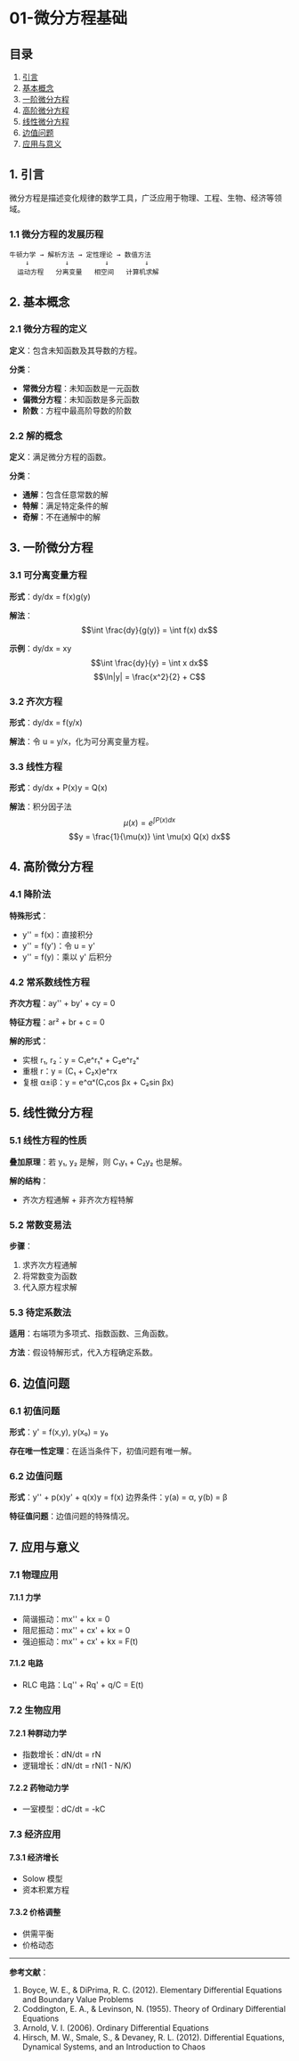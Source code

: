 # 01-微分方程基础

## 目录

1. [引言](#1-引言)
2. [基本概念](#2-基本概念)
3. [一阶微分方程](#3-一阶微分方程)
4. [高阶微分方程](#4-高阶微分方程)
5. [线性微分方程](#5-线性微分方程)
6. [边值问题](#6-边值问题)
7. [应用与意义](#7-应用与意义)

## 1. 引言

微分方程是描述变化规律的数学工具，广泛应用于物理、工程、生物、经济等领域。

### 1.1 微分方程的发展历程

```text
牛顿力学 → 解析方法 → 定性理论 → 数值方法
    ↓         ↓         ↓         ↓
  运动方程   分离变量   相空间   计算机求解
```

## 2. 基本概念

### 2.1 微分方程的定义

**定义**：包含未知函数及其导数的方程。

**分类**：
- **常微分方程**：未知函数是一元函数
- **偏微分方程**：未知函数是多元函数
- **阶数**：方程中最高阶导数的阶数

### 2.2 解的概念

**定义**：满足微分方程的函数。

**分类**：
- **通解**：包含任意常数的解
- **特解**：满足特定条件的解
- **奇解**：不在通解中的解

## 3. 一阶微分方程

### 3.1 可分离变量方程

**形式**：dy/dx = f(x)g(y)

**解法**：
$$\int \frac{dy}{g(y)} = \int f(x) dx$$

**示例**：dy/dx = xy
$$\int \frac{dy}{y} = \int x dx$$
$$\ln|y| = \frac{x^2}{2} + C$$

### 3.2 齐次方程

**形式**：dy/dx = f(y/x)

**解法**：令 u = y/x，化为可分离变量方程。

### 3.3 线性方程

**形式**：dy/dx + P(x)y = Q(x)

**解法**：积分因子法
$$\mu(x) = e^{\int P(x) dx}$$
$$y = \frac{1}{\mu(x)} \int \mu(x) Q(x) dx$$

## 4. 高阶微分方程

### 4.1 降阶法

**特殊形式**：
- y'' = f(x)：直接积分
- y'' = f(y')：令 u = y'
- y'' = f(y)：乘以 y' 后积分

### 4.2 常系数线性方程

**齐次方程**：ay'' + by' + cy = 0

**特征方程**：ar² + br + c = 0

**解的形式**：
- 实根 r₁, r₂：y = C₁e^r₁ˣ + C₂e^r₂ˣ
- 重根 r：y = (C₁ + C₂x)e^rx
- 复根 α±iβ：y = e^αˣ(C₁cos βx + C₂sin βx)

## 5. 线性微分方程

### 5.1 线性方程的性质

**叠加原理**：若 y₁, y₂ 是解，则 C₁y₁ + C₂y₂ 也是解。

**解的结构**：
- 齐次方程通解 + 非齐次方程特解

### 5.2 常数变易法

**步骤**：
1. 求齐次方程通解
2. 将常数变为函数
3. 代入原方程求解

### 5.3 待定系数法

**适用**：右端项为多项式、指数函数、三角函数。

**方法**：假设特解形式，代入方程确定系数。

## 6. 边值问题

### 6.1 初值问题

**形式**：y' = f(x,y), y(x₀) = y₀

**存在唯一性定理**：在适当条件下，初值问题有唯一解。

### 6.2 边值问题

**形式**：y'' + p(x)y' + q(x)y = f(x)
边界条件：y(a) = α, y(b) = β

**特征值问题**：边值问题的特殊情况。

## 7. 应用与意义

### 7.1 物理应用

#### 7.1.1 力学
- 简谐振动：mx'' + kx = 0
- 阻尼振动：mx'' + cx' + kx = 0
- 强迫振动：mx'' + cx' + kx = F(t)

#### 7.1.2 电路
- RLC 电路：Lq'' + Rq' + q/C = E(t)

### 7.2 生物应用

#### 7.2.1 种群动力学
- 指数增长：dN/dt = rN
- 逻辑增长：dN/dt = rN(1 - N/K)

#### 7.2.2 药物动力学
- 一室模型：dC/dt = -kC

### 7.3 经济应用

#### 7.3.1 经济增长
- Solow 模型
- 资本积累方程

#### 7.3.2 价格调整
- 供需平衡
- 价格动态

---

**参考文献**：
1. Boyce, W. E., & DiPrima, R. C. (2012). Elementary Differential Equations and Boundary Value Problems
2. Coddington, E. A., & Levinson, N. (1955). Theory of Ordinary Differential Equations
3. Arnold, V. I. (2006). Ordinary Differential Equations
4. Hirsch, M. W., Smale, S., & Devaney, R. L. (2012). Differential Equations, Dynamical Systems, and an Introduction to Chaos 